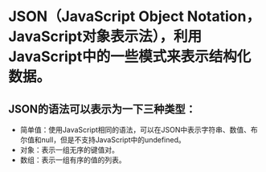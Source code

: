 # JSON（JavaScript Object Notation，JavaScript对象表示法），利用JavaScript中的一些模式来表示结构化数据。
## JSON的语法可以表示为一下三种类型：
- 简单值：使用JavaScript相同的语法，可以在JSON中表示字符串、数值、布尔值和null，但是不支持JavaScript中的undefined。
- 对象：表示一组无序的键值对。
- 数组：表示一组有序的值的列表。
